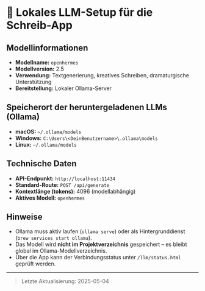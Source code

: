 # 🧠 Lokales LLM-Setup für die Schreib-App

## Modellinformationen

- **Modellname:** `openhermes`
- **Modellversion:** 2.5
- **Verwendung:** Textgenerierung, kreatives Schreiben, dramaturgische Unterstützung
- **Bereitstellung:** Lokaler Ollama-Server

## Speicherort der heruntergeladenen LLMs (Ollama)

- **macOS:** `~/.ollama/models`
- **Windows:** `C:\Users\<DeinBenutzername>\.ollama\models`
- **Linux:** `~/.ollama/models`

## Technische Daten

- **API-Endpunkt:** `http://localhost:11434`
- **Standard-Route:** `POST /api/generate`
- **Kontextlänge (tokens):** 4096 (modellabhängig)
- **Aktives Modell:** `openhermes`

## Hinweise

- Ollama muss aktiv laufen (`ollama serve`) oder als Hintergrunddienst (`brew services start ollama`).
- Das Modell wird **nicht im Projektverzeichnis** gespeichert – es bleibt global im Ollama-Modellverzeichnis.
- Über die App kann der Verbindungsstatus unter `/llm/status.html` geprüft werden.

---

> Letzte Aktualisierung: 2025-05-04

